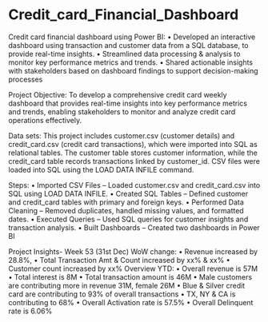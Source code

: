 # Credit_card_Financial_Dashboard
 Credit card financial dashboard using Power BI:
 • Developed an interactive dashboard using transaction and customer data from a SQL database, 
to provide real-time insights. 
• Streamlined data processing & analysis to monitor key performance metrics and trends.
 • Shared actionable insights with stakeholders based on dashboard findings to support decision-making processes

Project Objective:
To develop a comprehensive credit card weekly dashboard that provides real-time insights into key performance metrics and trends, enabling stakeholders to monitor and analyze credit card operations 
effectively.

Data sets:
This project includes customer.csv (customer details) and credit_card.csv (credit card transactions), which were imported into SQL as relational tables. The customer table stores customer information, while the credit_card table records transactions linked by customer_id. CSV files were loaded into SQL using the LOAD DATA INFILE command.

Steps: 
• Imported CSV Files – Loaded customer.csv and credit_card.csv into SQL using LOAD DATA INFILE.
• Created SQL Tables – Defined customer and credit_card tables with primary and foreign keys.
• Performed Data Cleaning – Removed duplicates, handled missing values, and formatted dates.
• Executed Queries – Used SQL queries for customer insights and transaction analysis.
• Built Dashboards – Created two dashboards in Power BI

Project Insights- Week 53 (31st Dec)
 WoW change: 
• Revenue increased by 28.8%, 
• Total Transaction Amt & Count increased by xx% & xx%
 • Customer count increased by xx%
 Overview YTD:
 • Overall revenue is 57M
 • Total interest is 8M
 • Total transaction amount is 46M
 • Male customers are contributing more in revenue 31M, female 26M
 • Blue & Silver credit card are contributing to 93% of overall 
transactions
 • TX, NY & CA is contributing to 68%
 • Overall Activation rate is 57.5%
 • Overall Delinquent rate is 6.06%
